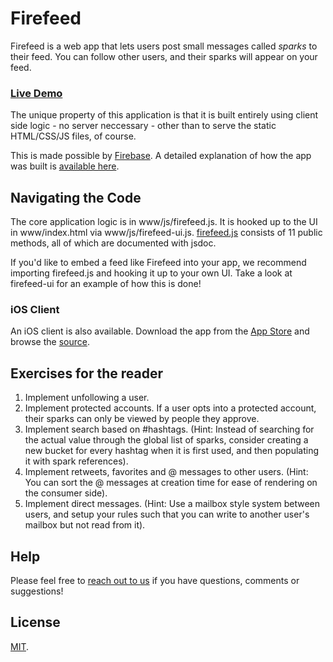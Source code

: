 Firefeed
========
Firefeed is a web app that lets users post small messages called *sparks* to
their feed. You can follow other users, and their sparks will appear on your
feed.

### [Live Demo](http://firefeed.io)

The unique property of this application is that it is built entirely using
client side logic - no server neccessary - other than to serve the static
HTML/CSS/JS files, of course.

This is made possible by [Firebase](http://firebase.com/). A detailed explanation
of how the app was built is [available here](http://firefeed.io/about.html).

Navigating the Code
-------------------
The core application logic is in www/js/firefeed.js. It is hooked up to the
UI in www/index.html via www/js/firefeed-ui.js.
[firefeed.js](http://github.com/firebase/firefeed/blob/master/firefeed.js) consists of 11
public methods, all of which are documented with jsdoc.

If you'd like to embed a feed like Firefeed into your app, we recommend
importing firefeed.js and hooking it up to your own UI. Take a look at
firefeed-ui for an example of how this is done!

### iOS Client

An iOS client is also available. Download the app from the
[App Store](https://itunes.apple.com/us/app/ifirefeed/id645597646?mt=8&uo=4)
and browse the [source](https://github.com/firebase/iFirefeed).

Exercises for the reader
------------------------
1. Implement unfollowing a user.
2. Implement protected accounts. If a user opts into a protected account, their
sparks can only be viewed by people they approve.
3. Implement search based on #hashtags. (Hint: Instead of searching for the
actual value through the global list of sparks, consider creating a new bucket
for every hashtag when it is first used, and then populating it with spark
references).
4. Implement retweets, favorites and @ messages to other users. (Hint: You can sort
the @ messages at creation time for ease of rendering on the consumer side).
5. Implement direct messages. (Hint: Use a mailbox style system between users, and
setup your rules such that you can write to another user's mailbox but not read
from it).

Help
----

Please feel free to [reach out to us](https://groups.google.com/group/firebase-talk)
if you have questions, comments or suggestions!

License
-------
[MIT](http://firebase.mit-license.org).
